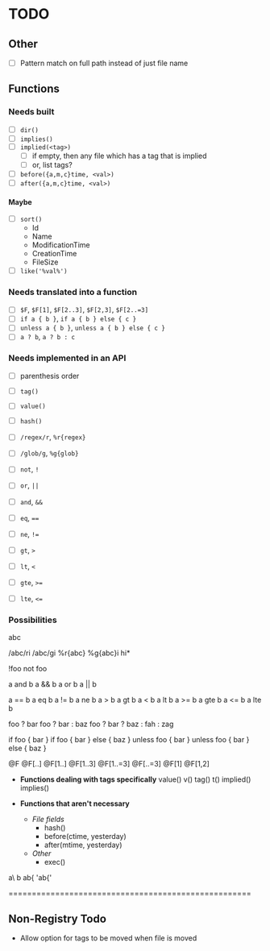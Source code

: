 # TODO

## Other

* [ ] Pattern match on full path instead of just file name

## Functions

### Needs built

* [ ] `dir()`
* [ ] `implies()`
* [ ] `implied(<tag>)`
    * [ ] if empty, then any file which has a tag that is implied
    * [ ] or, list tags?
* [ ] `before({a,m,c}time, <val>)`
* [ ] `after({a,m,c}time, <val>)`

#### Maybe

* [ ] `sort()`
    * Id
    * Name
    * ModificationTime
    * CreationTime
    * FileSize
* [ ] `like('%val%')`

### Needs translated into a function

* [ ] `$F`, `$F[1]`, `$F[2..3]`, `$F[2,3]`, `$F[2..=3]`
* [ ] `if a { b }`, `if a { b } else { c }`
* [ ] `unless a { b }`, `unless a { b } else { c }`
* [ ] `a ? b`, `a ? b : c`

### Needs implemented in an API

* [ ] parenthesis order

* [ ] `tag()`
* [ ] `value()`
* [ ] `hash()`

* [ ] `/regex/r`, `%r{regex}`
* [ ] `/glob/g`, `%g{glob}`

* [ ] `not`, `!`
* [ ] `or`, `||`
* [ ] `and`, `&&`
* [ ] `eq`, `==`
* [ ] `ne`, `!=`
* [ ] `gt`, `>`
* [ ] `lt`, `<`
* [ ] `gte`, `>=`
* [ ] `lte`, `<=`

### Possibilities

abc

/abc/ri
/abc/gi
%r{abc}
%g{abc}i
hi*

!foo
not foo

a and b
a && b
a or b
a || b

a == b
a eq b
a != b
a ne b
a > b
a gt b
a < b
a lt b
a >= b
a gte b
a <= b
a lte b

foo ? bar
foo ? bar : baz
foo ? bar ? baz : fah : zag

if foo { bar }
if foo { bar } else { baz }
unless foo { bar }
unless foo { bar } else { baz }

@F
@F[..]
@F[1..]
@F[1..3]
@F[1..=3]
@F[..=3]
@F[1]
@F[1,2]

* **Functions dealing with tags specifically**
value()   v()
tag()     t()
implied()
implies()

* **Functions that aren't necessary**
    * *File fields*
        * hash()
        * before(ctime, yesterday)
        * after(mtime, yesterday)
    * *Other*
        * exec()

a\ b
ab\{
'ab{'

====================================================

## Non-Registry Todo
* Allow option for tags to be moved when file is moved
